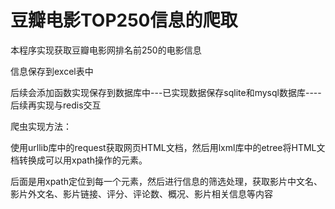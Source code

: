 # 豆瓣电影TOP250信息的爬取

本程序实现获取豆瓣电影网排名前250的电影信息

信息保存到excel表中

后续会添加函数实现保存到数据库中---已实现数据保存sqlite和mysql数据库----后续再实现与redis交互

爬虫实现方法：

​	使用urllib库中的request获取网页HTML文档，然后用lxml库中的etree将HTML文档转换成可以用xpath操作的元素。

​	后面是用xpath定位到每一个元素，然后进行信息的筛选处理，获取影片中文名、影片外文名、影片链接、评分、评论数、概况、影片相关信息等内容
